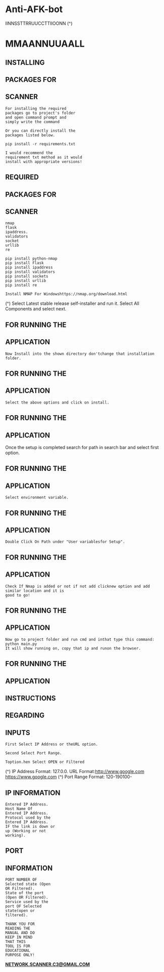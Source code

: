 # Anti-AFK-bot

IINNSSTTRRUUCCTTIIOONN (^)

# MMAANNUUAALL


## INSTALLING

## PACKAGES FOR

## SCANNER

```
For installing the required
packages go to project's folder
and open command prompt and
simply write the command
```
```
Or you can directly install the
packages listed below.
```
```
pip install -r requirements.txt
```
```
I would recommend the
requirement txt method as it would
install with appropriate versions!
```

## REQUIRED

## PACKAGES FOR

## SCANNER

```
nmap
flask
ipaddress.
validators
socket
urllib
re
```
```
pip install python-nmap
pip install Flask
pip install ipaddress
pip install validators
pip install sockets
pip install urllib
pip install re
```

```
Install NMAP For Windowshttps://nmap.org/download.html
```
(^) Select Latest stable release self-installer and
run it.
Select All Components and select next.

## FOR RUNNING THE

## APPLICATION


```
Now Install into the shown directory don'tchange that installation folder.
```
## FOR RUNNING THE

## APPLICATION


```
Select the above options and click on install.
```
## FOR RUNNING THE

## APPLICATION


Once the
setup is
completed
search for
path in
search bar
and select
first
option.

## FOR RUNNING THE

## APPLICATION


```
Select environment variable.
```
## FOR RUNNING THE

## APPLICATION


```
Double Click On Path under "User variablesfor Setup".
```
## FOR RUNNING THE

## APPLICATION


```
Check If Nmap is added or not if not add clicknew option and add similar location and it is
good to go!
```
## FOR RUNNING THE

## APPLICATION


```
Now go to project folder and run cmd and inthat type this command:
python main.py
It will show running on, copy that ip and runon the browser.
```
## FOR RUNNING THE

## APPLICATION


## INSTRUCTIONS

## REGARDING

## INPUTS

```
First Select IP Address or theURL option.
```
```
Second Select Port Range.
```
```
Toption.hen Select OPEN or Filtered
```
(^) IP Address Format:
127.0.0.
URL Format:http://www.google.com
https://www.google.com
(^) Port Range Format:
120-190100-


## IP INFORMATION

```
Entered IP Address.
Host Name Of
Entered IP Address.
Protocol used by the
Entered IP Address.
IF the link is down or
up (Working or not
working).
```

## PORT

## INFORMATION

```
PORT NUMBER OF
Selected state (Open
OR Filtered).
State of the port
(Open OR Filtered).
Service used by the
port OF Selected
state(open or
filtered).
```

```
THANK YOU FOR
READING THE
MANUAL AND DO
KEEP IN MIND
THAT THIS
TOOL IS FOR
EDUCATIONAL
PURPOSE ONLY!
```
**NETWORK.SCANNER.C3@GMAIL.COM**


